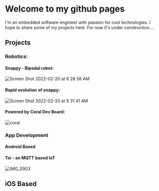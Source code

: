 # Welcome to my github pages

I'm an embedded software engineer with passion for cool technologies. 
I hope to share some of my projects here. For now it's under construction.... 

## Projects
### Robotics:
#### Snappy - Bipedal robot:

![Screen Shot 2022-02-20 at 6 28 58 AM](https://user-images.githubusercontent.com/61064338/154847613-a3018e6b-a6ca-4055-bfcb-b52ed6d7937a.png)



#### Rapid evolution of snappy: 
![Screen Shot 2022-02-20 at 6 31 41 AM](https://user-images.githubusercontent.com/61064338/154847704-e04aa51b-bde9-4511-9b5b-3db01dba7326.png)



#### Powered by Coral Dev Board: 
![coral](https://user-images.githubusercontent.com/61064338/154891138-39fd60a7-b3f1-4150-afba-26f1a7002c27.jpg)

### App Development

#### Android Based
#### Toi - an MQTT based IoT 
![IMG_0903](https://user-images.githubusercontent.com/61064338/155912089-b34545bd-55f6-4f46-b535-0fb172a299d5.jpg)




## iOS Based
